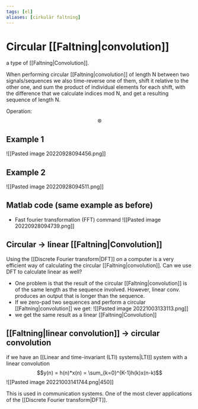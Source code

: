 ```yaml
---
tags: [el]
aliases: [cirkulär faltning]
---
```

# Circular [[Faltning|convolution]]
a type of [[Faltning|Convolution]].

When performing circular [[Faltning|convolution]] of length N between two signals/sequences we also time-reverse one of them, shift it relative to the other one, and sum the product of individual elements for each shift, with the difference that we calculate indices mod N, and get a resulting sequence of length N.

Operation:
$$\circledast$$


## Example 1
![[Pasted image 20220928094456.png]]

## Example 2
![[Pasted image 20220928094511.png]]

## Matlab code (same example as before)
- Fast fourier transformation (FFT) command
![[Pasted image 20220928094739.png]]

## Circular $\longrightarrow$ linear [[Faltning|Convolution]]
Using the [[Discrete Fourier transform|DFT]] on a computer is a very efficient way of calculating the circular [[Faltning|convolution]].
Can we use DFT to calculate linear as well?
- One problem is that the result of the circular [[Faltning|convolution]] is of the same length as the sequence involved. However, linear conv. produces an output that is longer than the sequence.
- If we zero-pad two sequences and perform a circular [[Faltning|convolution]] we get:
![[Pasted image 20221003133113.png]]
- we get the same result as a linear [[Faltning|Convolution]]

## [[Faltning|linear convolution]] $\longrightarrow$ circular convolution
if we have an [[Linear and time-invariant (LTI) systems|LTI]] system with a linear convolution $$y(n) = h(n)*x(n) = \sum_{k=0}^{K-1}h(k)x(n-k)$$
![[Pasted image 20221003141744.png|450]]

This is used in communication systems. One of the most clever applications of the [[Discrete Fourier transform|DFT]].